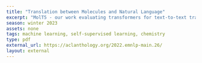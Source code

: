 ```yaml
---
title: "Translation between Molecules and Natural Language"
excerpt: "MolT5 - our work evaluating transformers for text-to-text transfer between natural language and molecular information accepted for oral presentation for EMNLP2022"
season: winter 2023
assets: none
tags: machine learning, self-supervised learning, chemistry
type: pdf
external_url: https://aclanthology.org/2022.emnlp-main.26/
layout: external
---
```


